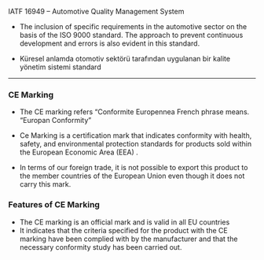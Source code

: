 IATF 16949 – Automotive Quality
Management System

- The inclusion of specific requirements in the automotive
  sector on the basis of the ISO 9000 standard. The approach
  to prevent continuous development and errors is also
  evident in this standard.

- Küresel anlamda otomotiv sektörü tarafından uygulanan bir
  kalite yönetim sistemi standard

---

<h3>CE Marking</h3>

- The CE marking refers “Conformite Europennea French
  phrase means. “Europan Conformity”

- Ce Marking is a certification mark that indicates conformity
  with health, safety, and environmental protection standards for
  products sold within the European Economic Area (EEA) .

- In terms of our foreign trade, it is not possible to export this
  product to the member countries of the European Union
  even though it does not carry this mark.

<h3> Features of CE Marking </h3>

- The CE marking is an official mark and is valid in all EU
  countries
- It indicates that the criteria specified for the product with the
  CE marking have been complied with by the manufacturer
  and that the necessary conformity study has been carried
  out.
